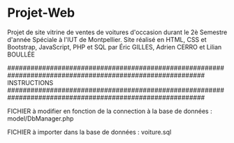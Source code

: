 # Projet-Web
Projet de site vitrine de ventes de voitures d'occasion durant le 2è Semestre d'année Spéciale à l'IUT de Montpellier.
Site réalisé en HTML, CSS et Bootstrap, JavaScript, PHP et SQL par Éric GILLES, Adrien CERRO et Lilian BOULLÉE


###########################################################################################################
                                      INSTRUCTIONS
###########################################################################################################

FICHIER à modifier en fonction de la connection à la base de données : model/DbManager.php

FICHIER à importer dans la base de données : voiture.sql
